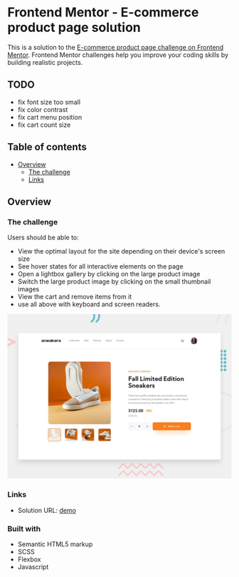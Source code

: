 # Frontend Mentor - E-commerce product page solution

This is a solution to the [E-commerce product page challenge on Frontend Mentor](https://www.frontendmentor.io/challenges/ecommerce-product-page-UPsZ9MJp6). Frontend Mentor challenges help you improve your coding skills by building realistic projects.

## TODO
- fix font size too small
- fix color contrast
- fix cart menu position
- fix cart count size

## Table of contents

- [Overview](#overview)
  - [The challenge](#the-challenge)
  - [Links](#links)

## Overview

### The challenge

Users should be able to:
- View the optimal layout for the site depending on their device's screen size
- See hover states for all interactive elements on the page
- Open a lightbox gallery by clicking on the large product image
- Switch the large product image by clicking on the small thumbnail images
- View the cart and remove items from it
- use all above with keyboard and screen readers.

![Design preview for the E-commerce product page coding challenge](./design/desktop-preview.jpg)

### Links

- Solution URL: [demo](https://zkindest.github.io/fe-c1-product-page/)

### Built with

- Semantic HTML5 markup
- SCSS
- Flexbox
- Javascript
